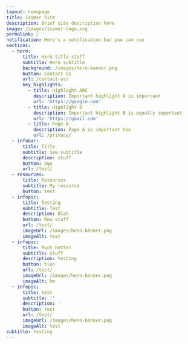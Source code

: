 ```yaml
---
layout: homepage
title: Isomer Site
description: Brief site description here
image: /images/isomer-logo.svg
permalink: /
notification: Here's a notification bar you can use
sections:
  - hero:
      title: Hero title stuff
      subtitle: Hero subtitle
      background: /images/hero-banner.png
      button: Contact Us
      url: /contact-us/
      key_highlights:
        - title: Highlight ABC
          description: Important highlight A is important
          url: 'https://google.com'
        - title: Highlight B
          description: Important highlight B is equally important
          url: 'https://gmail.com'
        - title: Page A
          description: Page A is important too
          url: /privacy/
  - infobar:
      title: Title
      subtitle: new subtitle
      description: stuff
      button: ago
      url: /test/
  - resources:
      title: Resources
      subtitle: My resource
      button: test
  - infopic:
      title: Testing
      subtitle: Test
      description: Blah
      button: New stuff
      url: /test/
      imageUrl: /images/hero-banner.png
      imageAlt: test
  - infopic:
      title: Much better
      subtitle: Stuff
      description: testing
      button: blah
      url: /test/
      imageUrl: /images/hero-banner.png
      imageAlt: hm
  - infopic:
      title: test
      subtitle: ''
      description: ''
      button: test
      url: /test/
      imageUrl: /images/hero-banner.png
      imageAlt: test
subtitle: testing
---
```

